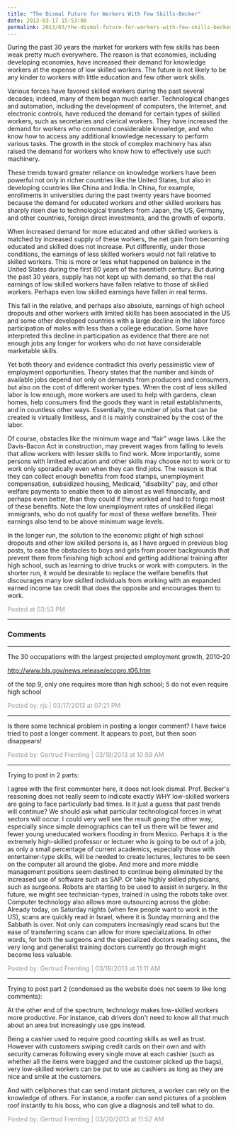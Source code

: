 ```yaml
---
title: "The Dismal Future for Workers With Few Skills-Becker"
date: 2013-03-17 15:53:00
permalink: 2013/03/the-dismal-future-for-workers-with-few-skills-becker.html
---
```

During the past 30 years the market for workers with few
skills has been weak pretty much everywhere. The reason is that economies,
including developing economies, have increased their demand for knowledge
workers at the expense of low skilled workers. The future is not likely to be
any kinder to workers with little education and few other work skills.

Various forces have favored skilled workers during the past
several decades; indeed, many of them began much earlier. Technological changes
and automation, including the development of computers, the Internet, and
electronic controls, have reduced the demand for certain types of skilled
workers, such as secretaries and clerical workers. They have increased the
demand for workers who command considerable knowledge, and who know how to
access any additional knowledge necessary to perform various tasks. The growth
in the stock of complex machinery has also raised the demand for workers who know
how to effectively use such machinery.

These trends toward greater reliance on knowledge workers have
been powerful not only in richer countries like the United States, but also in
developing countries like China and India. In China, for example, enrollments
in universities during the past twenty years have boomed because the demand for
educated workers and other skilled workers has sharply risen due to technological
transfers from Japan, the US, Germany, and other countries, foreign direct
investments, and the growth of exports.

When increased demand for more educated and other skilled workers
is matched by increased supply of these workers, the net gain from becoming
educated and skilled does not increase. Put differently, under those
conditions, the earnings of less skilled workers would not fall relative to
skilled workers. This is more or less what happened on balance in the United
States during the first 80 years of the twentieth century. But during the past
30 years, supply has not kept up with demand, so that the real earnings of low
skilled workers have fallen relative to those of skilled workers. Perhaps even
low skilled earnings have fallen in real terms.

This fall in the relative, and perhaps also absolute,
earnings of high school dropouts and other workers with limited skills has been
associated in the US and some other developed countries with a large decline in
the labor force participation of males with less than a college education. Some
have interpreted this decline in participation as evidence that there are not
enough jobs any longer for workers who do not have considerable marketable
skills.

Yet both theory and evidence contradict this overly pessimistic
view of employment opportunities. Theory states that the number and kinds of available
jobs depend not only on demands from producers and consumers, but also on the
cost of different worker types. When the cost of less skilled labor is low
enough, more workers are used to help with gardens, clean homes, help consumers
find the goods they want in retail establishments, and in countless other ways.
Essentially, the number of jobs that can be created is virtually limitless, and
it is mainly constrained by the cost of the labor.

Of course, obstacles like the minimum wage and “fair” wage
laws. Like the Davis-Bacon Act in construction, may prevent wages from falling to
levels that allow workers with lesser skills to find work. More importantly,
some persons with limited education and other skills may choose not to work or
to work only sporadically even when they can find jobs. The reason is that they can collect enough benefits from food stamps, unemployment
compensation, subsidized housing, Medicaid, “disability” pay, and other welfare
payments to enable them to do almost as well financially, and perhaps even
better, than they could if they worked and had to forgo most of these benefits.
Note the low unemployment rates of unskilled illegal immigrants, who do not
qualify for most of these welfare benefits. Their earnings also tend to be
above minimum wage levels.

In the longer run, the solution to the economic plight of
high school dropouts and other low skilled persons is, as I have argued in
previous blog posts, to ease the obstacles to boys and girls from poorer
backgrounds that prevent them from finishing high school and getting additional
training after high school, such as learning to drive trucks or work with
computers. In the shorter run, it would be desirable to replace the welfare
benefits that discourages many low skilled individuals from working with an expanded
earned income tax credit that does the opposite and encourages them to work.

<span style="color:#999">Posted at 03:53 PM</span>

<!-- more -->

---

### Comments

---

The 30 occupations with the largest projected employment growth, 2010-20

http://www.bls.gov/news.release/ecopro.t06.htm

of the top 9, only one requires more than high school; 5 do not even require high school

<span style="color:#999">Posted by: rjs | 03/17/2013 at 07:21 PM</span>

---

Is there some technical problem in posting a longer comment?  I have twice tried to post a longer comment.  It appears to post, but then soon disappears!

<span style="color:#999">Posted by: Gertrud Fremling | 03/19/2013 at 10:59 AM</span>

---

 Trying to post in 2 parts:

I agree with the first commenter here, it does not look dismal.
Prof. Becker's reasoning does not really seem to indicate exactly WHY low-skilled workers are going to face particularly bad times. Is it just a guess that past trends will continue? We should ask what particular technological forces in what sectors will occur. I could very well see the result going the other way, especially since simple demographics can tell us there will be fewer and fewer young uneducated workers flooding in from Mexico.
Perhaps it is the extremely high-skilled professor or lecturer who is going to be out of a job, as only a small percentage of current academics, especially those with entertainer-type skills, will be needed to create lectures, lectures to be seen on the computer all around the globe. And more and more middle management positions seem destined to continue being eliminated by the increased use of software such as SAP.
Or take highly skilled physicians, such as surgeons. Robots are starting to be used to assist in surgery. In the future, we might see technician-types, trained in using the robots take over. Computer technology also allows more outsourcing across the globe: Already today, on Saturday nights (when few people want to work in the US), scans are quickly read in Israel, where it is Sunday morning and the Sabbath is over. Not only can computers increasingly read scans but the ease of transferring scans can allow for more specializations. In other words, for both the surgeons and the specialized doctors reading scans, the very long and generalist training doctors currently go through might become less valuable.

<span style="color:#999">Posted by: Gertrud Fremling | 03/19/2013 at 11:11 AM</span>

---

Trying to post part 2 (condensed as the website does not seem to like long comments):

At the other end of the spectrum, technology makes low-skilled workers more productive.  For instance, cab drivers don't need to know all that much about an area but increasingly use gps instead.  

Being a cashier used to require good counting skills as well as trust.  However with customers swiping  credit cards on their own and with security cameras following every single move at each cashier (such as whether all the items were bagged and the customer picked up the bags), very low-skilled workers can be put to use as cashiers as long as they are nice and smile at the customers.

And with cellphones that can send instant pictures,  a worker can rely on the knowledge of others. For instance, a roofer can send pictures  of a problem roof  instantly to his boss, who  can give a diagnosis and tell what to do.

<span style="color:#999">Posted by: Gertrud Fremling | 03/20/2013 at 11:52 AM</span>
